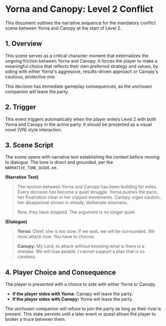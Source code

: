 # Yorna and Canopy: Level 2 Conflict

This document outlines the narrative sequence for the mandatory conflict scene between Yorna and Canopy at the start of Level 2.

## 1. Overview

This scene serves as a critical character moment that externalizes the ongoing friction between Yorna and Canopy. It forces the player to make a meaningful choice that reflects their own preferred strategy and values, by siding with either Yorna's aggressive, results-driven approach or Canopy's cautious, protective one.

This decision has immediate gameplay consequences, as the unchosen companion will leave the party.

## 2. Trigger

This event triggers automatically when the player enters Level 2 with both Yorna and Canopy in the active party. It should be presented as a visual novel (VN) style interaction.

## 3. Scene Script

The scene opens with narrative text establishing the context before moving to dialogue. The tone is direct and grounded, per the `NARRATIVE_TONE_GUIDE.md`.

**(Narrative Text)**

> The tension between Yorna and Canopy has been building for miles. Every decision has become a quiet struggle. Yorna pushes the pace, her frustration clear in her clipped movements. Canopy urges caution, her disapproval shown in steady, deliberate slowness.
>
> Now, they have stopped. The argument is no longer quiet.

**(Dialogue)**

> **Yorna:** Chief, she is too slow. If we wait, we will be surrounded. We must attack now. You have to choose.
>
> **Canopy:** My Lord, to attack without knowing what is there is a mistake. We will lose people. I cannot support a plan that is so careless.

## 4. Player Choice and Consequence

The player is presented with a choice to side with either Yorna or Canopy.

*   **If the player sides with Yorna:** Canopy will leave the party.
*   **If the player sides with Canopy:** Yorna will leave the party.

The unchosen companion will refuse to join the party as long as their rival is present. This state persists until a later event or quest allows the player to broker a truce between them.
